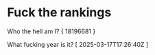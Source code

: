 # Fuck the rankings

Who the hell am I?
{ 18196681 }

What fucking year is it?
[ 2025-03-17T17:26:40Z ]
